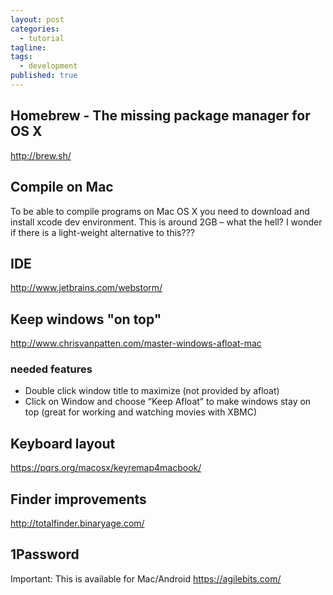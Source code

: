 ```yaml
---
layout: post
categories: 
  - tutorial
tagline:
tags:
  - development
published: true
---
```


## Homebrew - The missing package manager for OS X
http://brew.sh/

## Compile on Mac
To be able to compile programs on Mac OS X you need to download and install xcode dev environment. This is around 2GB – what the hell? I wonder if there is a light-weight alternative to this???

## IDE
http://www.jetbrains.com/webstorm/

## Keep windows "on top"
http://www.chrisvanpatten.com/master-windows-afloat-mac

### needed features
- Double click window title to maximize (not provided by afloat)
- Click on Window and choose “Keep Afloat” to make windows stay on top (great for working and watching movies with XBMC)

## Keyboard layout
https://pqrs.org/macosx/keyremap4macbook/

## Finder improvements
http://totalfinder.binaryage.com/

## 1Password
Important: This is available for Mac/Android
https://agilebits.com/